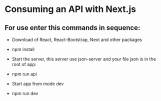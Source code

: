 # Consuming an API with Next.js

## For use enter this commands in sequence:

- Download of React, React-Bootstrap, Next and other packages
* npm install

- Start the server, this server use json-server and your file json is in the root of app:
* npm run api

- Start app from mode dev
* npm run dev

